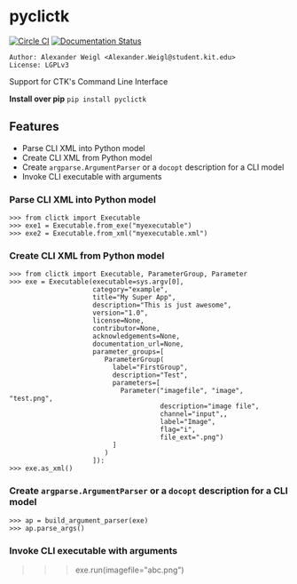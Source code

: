 # pyclictk


[![Circle CI](https://circleci.com/gh/CognitionGuidedSurgery/pyclictk.svg?style=svg)](https://circleci.com/gh/CognitionGuidedSurgery/pyclictk)
[![Documentation Status](https://readthedocs.org/projects/pyclictk/badge/?version=latest)](https://readthedocs.org/projects/pyclictk/?badge=latest)


    Author: Alexander Weigl <Alexander.Weigl@student.kit.edu>
    License: LGPLv3
 
Support for CTK's Command Line Interface

**Install over pip** `pip install pyclictk`

## Features

* Parse CLI XML into Python model
* Create CLI XML from Python model
* Create `argparse.ArgumentParser` or a `docopt` description for a CLI model
* Invoke CLI executable with arguments


### Parse CLI XML into Python model

```
>>> from clictk import Executable
>>> exe1 = Executable.from_exe("myexecutable")
>>> exe2 = Executable.from_xml("myexecutable.xml")
```

### Create CLI XML from Python model

```
>>> from clictk import Executable, ParameterGroup, Parameter
>>> exe = Executable(executable=sys.argv[0], 
                     category="example",
                     title="My Super App",
                     description="This is just awesome",
                     version="1.0",
                     license=None, 
                     contributor=None, 
                     acknowledgements=None, 
                     documentation_url=None,
                     parameter_groups=[
                        ParameterGroup(
                          label="FirstGroup",
                          description="Test",
                          parameters=[
                            Parameter("imagefile", "image", "test.png", 
                                      description="image file",
                                      channel="input",,
                                      label="Image", 
                                      flag="i", 
                                      file_ext=".png")
                          ]
                        )
                     ]):
>>> exe.as_xml()
```

### Create `argparse.ArgumentParser` or a `docopt` description for a CLI model

```
>>> ap = build_argument_parser(exe)
>>> ap.parse_args() 
```

### Invoke CLI executable with arguments

  >>> exe.run(imagefile="abc.png")

